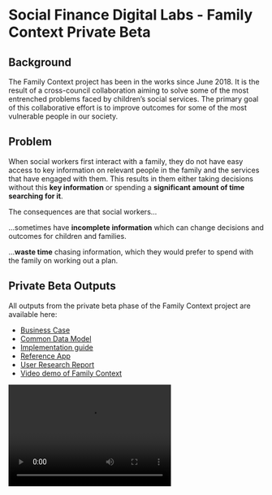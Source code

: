 # **Social Finance Digital Labs - Family Context Private Beta**

## Background

The Family Context project has been in the works since June 2018. It is the result of a cross-council collaboration aiming to solve some of the most entrenched problems faced by children’s social services. The primary goal of this collaborative effort is to improve outcomes for some of the most vulnerable people in our society. 

## Problem

When social workers first interact with a family, they do not have easy access to key information on relevant people in the family and the services that have engaged with them. This results in them either taking decisions without this **key information** or spending a **significant amount of time searching for it**.

The consequences are that social workers...
   
  …sometimes have **incomplete information** which can change decisions and outcomes for children and families.
   
  …**waste time** chasing information, which they would prefer to spend with the family on working out a plan.


## Private Beta Outputs

All outputs from the private beta phase of the Family Context project are available here:

 * [Business Case](https://github.com/CSCDP/Family-Context-PrivateBeta/tree/master/Business%20Case)
 * [Common Data Model](https://github.com/CSCDP/Family-Context-PrivateBeta/tree/master/Common%20Data%20Model)
 * [Implementation guide](https://github.com/CSCDP/Family-Context-PrivateBeta/tree/master/Implementation%20guide)
 * [Reference App](https://github.com/CSCDP/Family-Context-PrivateBeta/tree/master/Reference%20App)
 * [User Research Report](https://github.com/CSCDP/Family-Context-PrivateBeta/tree/master/User%20Research%20Report)
 * [Video demo of Family Context](https://github.com/CSCDP/Family-Context-PrivateBeta/tree/master/Video%20demo%20of%20Family%20Context)
 
<video src="Video%20demo%20of%20Family%20Context/Video Demonstration of Family Context.mp4" width="320" height="200" controls preload></video>

